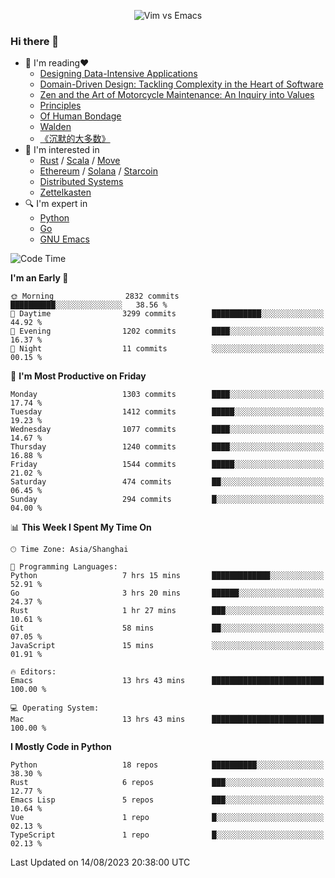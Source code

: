 <p align="center">
    <img src="https://gist.githubusercontent.com/coldnight/e696baffb094e71c96cb302118878eae/raw/40ea5053a6f66cc65f90f437e4173497da225958/banner.gif" alt="Vim vs Emacs" />
</p>

### Hi there 👋

- 📖 I'm reading❤️
    + [Designing Data-Intensive Applications](https://www.oreilly.com/library/view/designing-data-intensive-applications/9781491903063/)
    + [Domain-Driven Design: Tackling Complexity in the Heart of Software](https://www.dddcommunity.org/book/evans_2003/)
    + [Zen and the Art of Motorcycle Maintenance: An Inquiry into Values](https://en.wikipedia.org/wiki/Zen_and_the_Art_of_Motorcycle_Maintenance)
    + [Principles](https://www.principles.com/)
    + [Of Human Bondage](https://en.wikipedia.org/wiki/Of_Human_Bondage)
    + [Walden](https://en.wikipedia.org/wiki/Walden)
    + [《沉默的大多数》](https://en.wikipedia.org/wiki/Silent_majority)
- 🌱 I'm interested in
    + [Rust](https://www.rust-lang.org/) / [Scala](https://www.scala-lang.org/) / [Move](https://github.com/move-language/move/)
    + [Ethereum](https://ethereum.org/en/) / [Solana](https://solana.com/) / [Starcoin](https://github.com/starcoinorg/starcoin)
	+ [Distributed Systems](https://www.linuxzen.com/notes/topics/20200320174417_%E5%88%86%E5%B8%83%E5%BC%8F/)
	+ [Zettelkasten](https://www.linuxzen.com/notes/notes/20220120080920-slip_box/)
- 🔍 I'm expert in
    + [Python](https://www.python.org/)
    + [Go](https://go.dev/)
    + [GNU Emacs](https://www.gnu.org/software/emacs/)

<!--START_SECTION:waka-->
![Code Time](http://img.shields.io/badge/Code%20Time-2%2C291%20hrs%208%20mins-blue)

**I'm an Early 🐤** 

```text
🌞 Morning                2832 commits        ██████████░░░░░░░░░░░░░░░   38.56 % 
🌆 Daytime                3299 commits        ███████████░░░░░░░░░░░░░░   44.92 % 
🌃 Evening                1202 commits        ████░░░░░░░░░░░░░░░░░░░░░   16.37 % 
🌙 Night                  11 commits          ░░░░░░░░░░░░░░░░░░░░░░░░░   00.15 % 
```
📅 **I'm Most Productive on Friday** 

```text
Monday                   1303 commits        ████░░░░░░░░░░░░░░░░░░░░░   17.74 % 
Tuesday                  1412 commits        █████░░░░░░░░░░░░░░░░░░░░   19.23 % 
Wednesday                1077 commits        ████░░░░░░░░░░░░░░░░░░░░░   14.67 % 
Thursday                 1240 commits        ████░░░░░░░░░░░░░░░░░░░░░   16.88 % 
Friday                   1544 commits        █████░░░░░░░░░░░░░░░░░░░░   21.02 % 
Saturday                 474 commits         ██░░░░░░░░░░░░░░░░░░░░░░░   06.45 % 
Sunday                   294 commits         █░░░░░░░░░░░░░░░░░░░░░░░░   04.00 % 
```


📊 **This Week I Spent My Time On** 

```text
🕑︎ Time Zone: Asia/Shanghai

💬 Programming Languages: 
Python                   7 hrs 15 mins       █████████████░░░░░░░░░░░░   52.91 % 
Go                       3 hrs 20 mins       ██████░░░░░░░░░░░░░░░░░░░   24.37 % 
Rust                     1 hr 27 mins        ███░░░░░░░░░░░░░░░░░░░░░░   10.61 % 
Git                      58 mins             ██░░░░░░░░░░░░░░░░░░░░░░░   07.05 % 
JavaScript               15 mins             ░░░░░░░░░░░░░░░░░░░░░░░░░   01.91 % 

🔥 Editors: 
Emacs                    13 hrs 43 mins      █████████████████████████   100.00 % 

💻 Operating System: 
Mac                      13 hrs 43 mins      █████████████████████████   100.00 % 
```

**I Mostly Code in Python** 

```text
Python                   18 repos            ██████████░░░░░░░░░░░░░░░   38.30 % 
Rust                     6 repos             ███░░░░░░░░░░░░░░░░░░░░░░   12.77 % 
Emacs Lisp               5 repos             ███░░░░░░░░░░░░░░░░░░░░░░   10.64 % 
Vue                      1 repo              █░░░░░░░░░░░░░░░░░░░░░░░░   02.13 % 
TypeScript               1 repo              █░░░░░░░░░░░░░░░░░░░░░░░░   02.13 % 
```




 Last Updated on 14/08/2023 20:38:00 UTC
<!--END_SECTION:waka-->
